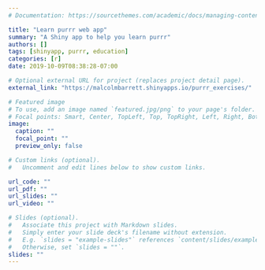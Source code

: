 ```yaml
---
# Documentation: https://sourcethemes.com/academic/docs/managing-content/

title: "Learn purrr web app"
summary: "A Shiny app to help you learn purrr"
authors: []
tags: [shinyapp, purrr, education]
categories: [r]
date: 2019-10-09T08:38:28-07:00

# Optional external URL for project (replaces project detail page).
external_link: "https://malcolmbarrett.shinyapps.io/purrr_exercises/"

# Featured image
# To use, add an image named `featured.jpg/png` to your page's folder.
# Focal points: Smart, Center, TopLeft, Top, TopRight, Left, Right, BottomLeft, Bottom, BottomRight.
image:
  caption: ""
  focal_point: ""
  preview_only: false

# Custom links (optional).
#   Uncomment and edit lines below to show custom links.

url_code: ""
url_pdf: ""
url_slides: ""
url_video: ""

# Slides (optional).
#   Associate this project with Markdown slides.
#   Simply enter your slide deck's filename without extension.
#   E.g. `slides = "example-slides"` references `content/slides/example-slides.md`.
#   Otherwise, set `slides = ""`.
slides: ""
---
```




